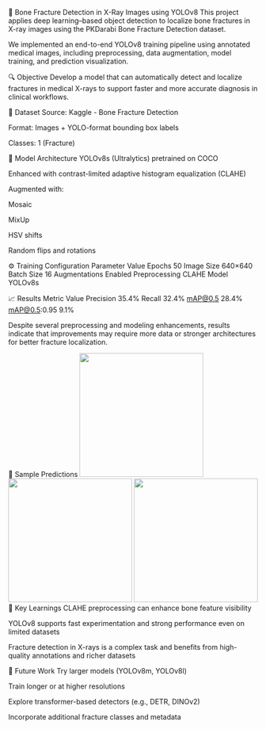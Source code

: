 🦴 Bone Fracture Detection in X-Ray Images using YOLOv8
This project applies deep learning–based object detection to localize bone fractures in X-ray images using the PKDarabi Bone Fracture Detection dataset.

We implemented an end-to-end YOLOv8 training pipeline using annotated medical images, including preprocessing, data augmentation, model training, and prediction visualization.

🔍 Objective
Develop a model that can automatically detect and localize fractures in medical X-rays to support faster and more accurate diagnosis in clinical workflows.

📂 Dataset
Source: Kaggle - Bone Fracture Detection

Format: Images + YOLO-format bounding box labels

Classes: 1 (Fracture)

🧠 Model Architecture
YOLOv8s (Ultralytics) pretrained on COCO

Enhanced with contrast-limited adaptive histogram equalization (CLAHE)

Augmented with:

Mosaic

MixUp

HSV shifts

Random flips and rotations

⚙️ Training Configuration
Parameter	Value
Epochs	50
Image Size	640×640
Batch Size	16
Augmentations	Enabled
Preprocessing	CLAHE
Model	YOLOv8s

📈 Results
Metric	Value
Precision	35.4%
Recall	32.4%
mAP@0.5	28.4%
mAP@0.5:0.95	9.1%

Despite several preprocessing and modeling enhancements, results indicate that improvements may require more data or stronger architectures for better fracture localization.

📸 Sample Predictions
<img src="runs/detect/predict/image0.jpg" width="250" /> <img src="runs/detect/predict/image1.jpg" width="250" /> <img src="runs/detect/predict/image2.jpg" width="250" />
📝 Key Learnings
CLAHE preprocessing can enhance bone feature visibility

YOLOv8 supports fast experimentation and strong performance even on limited datasets

Fracture detection in X-rays is a complex task and benefits from high-quality annotations and richer datasets

🔮 Future Work
Try larger models (YOLOv8m, YOLOv8l)

Train longer or at higher resolutions

Explore transformer-based detectors (e.g., DETR, DINOv2)

Incorporate additional fracture classes and metadata
